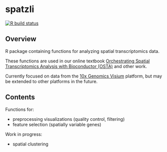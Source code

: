 # spatzli

[![R build status](https://github.com/lmweber/spatzli/workflows/R-CMD-check/badge.svg)](https://github.com/lmweber/spatzli/actions)


## Overview

R package containing functions for analyzing spatial transcriptomics data.

These functions are used in our online textbook [Orchestrating Spatial Transcriptomics Analysis with Bioconductor (OSTA)](https://github.com/lmweber/OSTA-base) and other work.

Currently focused on data from the [10x Genomics Visium](https://www.10xgenomics.com/products/spatial-gene-expression) platform, but may be extended to other platforms in the future.


## Contents

Functions for:

- preprocessing visualizations (quality control, filtering)
- feature selection (spatially variable genes)

Work in progress:

- spatial clustering

